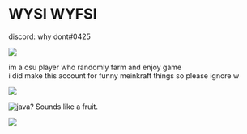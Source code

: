 # WYSI WYFSI
discord: why dont#0425 

![](https://discord.c99.nl/widget/theme-4/711819685024497694.png)

im a osu player who randomly farm and enjoy game \
i did make this account for funny meinkraft things so please ignore w 

![](https://komarev.com/ghpvc/?username=exit-scammed) 

![java](https://img.shields.io/badge/-java-blue?style=for-the-badge&logo=java&logoColor=white)? Sounds like a fruit.

![](https://github-readme-stats.vercel.app/api?username=exit-scammed&show_icons=true&theme=tokyonight)

